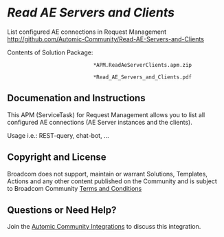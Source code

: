 *Read AE Servers and Clients*
=============


List configured AE connections in Request Management
http://github.com/Automic-Community/Read-AE-Servers-and-Clients

<!-- List of attached files -->
Contents of Solution Package:

						
								*APM.ReadAeServerClients.apm.zip
								
								*Read_AE_Servers_and_Clients.pdf
								
						


Documenation and Instructions
---

<p>This APM (ServiceTask) for Request Management allows you to list all configured AE connections (AE Server instances and the clients).</p>
<p>Usage i.e.: REST-query, chat-bot, ...</p>

Copyright and License
---

Broadcom does not support, maintain or warrant Solutions, Templates, Actions and any other content published on the Community and is subject to Broadcom Community [Terms and Conditions](https://community.broadcom.com/termsandconditions)


Questions or Need Help? 
---
Join the [Automic Community Integrations](https://community.broadcom.com/communities/community-home?CommunityKey=83e49dd4-b93e-464a-a343-2bb1e51c13ec) to discuss this integration.
